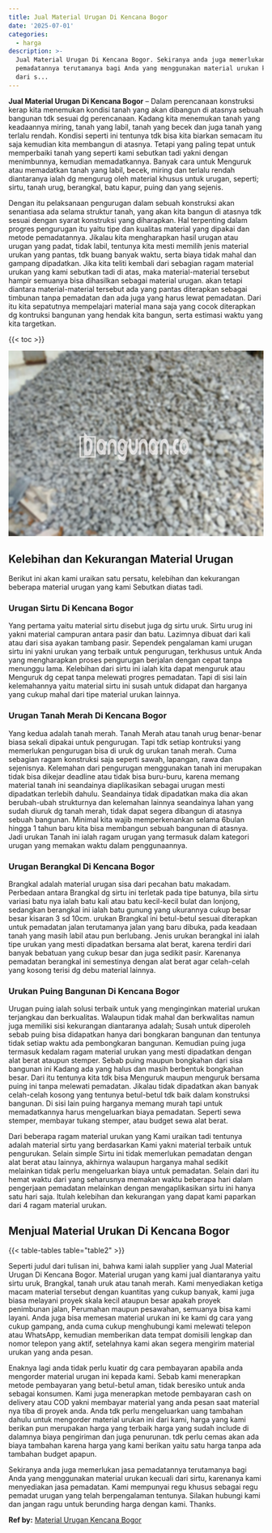 ```yaml
---
title: Jual Material Urugan Di Kencana Bogor
date: '2025-07-01'
categories:
  - harga
description: >-
  Jual Material Urugan Di Kencana Bogor. Sekiranya anda juga memerlukan jasa
  pemadatannya terutamanya bagi Anda yang menggunakan material urukan kecuali
  dari s...
---
```


**Jual Material Urugan Di Kencana Bogor** – Dalam perencanaan konstruksi kerap kita menemukan kondisi tanah yang akan dibangun di atasnya sebuah bangunan tdk sesuai dg perencanaan. Kadang kita menemukan tanah yang keadaannya miring, tanah yang labil, tanah yang becek dan juga tanah yang terlalu rendah. Kondisi seperti ini tentunya tdk bisa kita biarkan semacam itu saja kemudian kita membangun di atasnya. Tetapi yang paling tepat untuk memperbaiki tanah yang seperti kami sebutkan tadi yakni dengan menimbunnya, kemudian memadatkannya. Banyak cara untuk Menguruk atau memadatkan tanah yang labil, becek, miring dan terlalu rendah diantaranya ialah dg mengurug oleh material khusus untuk urugan, seperti; sirtu, tanah urug, berangkal, batu kapur, puing dan yang sejenis.

Dengan itu pelaksanaan pengurugan dalam sebuah konstruksi akan senantiasa ada selama struktur tanah, yang akan kita bangun di atasnya tdk sesuai dengan syarat konstruksi yang diharapkan. Hal terpenting dalam progres pengurugan itu yaitu tipe dan kualitas material yang dipakai dan metode pemadatannya. Jikalau kita mengharapkan hasil urugan atau urugan yang padat, tidak labil, tentunya kita mesti memilih jenis material urukan yang pantas, tdk buang banyak waktu, serta biaya tidak mahal dan gampang dipadatkan. Jika kita teliti kembali dari sebagian ragam material urukan yang kami sebutkan tadi di atas, maka material-material tersebut hampir semuanya bisa dihasilkan sebagai material urugan. akan tetapi diantara material-material tersebut ada yang pantas diterapkan sebagai timbunan tanpa pemadatan dan ada juga yang harus lewat pemadatan. Dari itu kita sepatutnya mempelajari material mana saja yang cocok diterapkan dg kontruksi bangunan yang hendak kita bangun, serta estimasi waktu yang kita targetkan.

{{< toc >}}

![Jual Material Urugan Di Kencana Bogor](/images/jual-urugan-20.png)

## Kelebihan dan Kekurangan Material Urugan

Berikut ini akan kami uraikan satu persatu, kelebihan dan kekurangan beberapa material urugan yang kami Sebutkan diatas tadi.

### Urugan Sirtu Di Kencana Bogor

Yang pertama yaitu material sirtu disebut juga dg sirtu uruk. Sirtu urug ini yakni material campuran antara pasir dan batu. Lazimnya dibuat dari kali atau dari sisa ayakan tambang pasir. Sependek pengalaman kami urugan sirtu ini yakni urukan yang terbaik untuk pengurugan, terkhusus untuk Anda yang mengharapkan proses pengurugan berjalan dengan cepat tanpa menunggu lama. Kelebihan dari sirtu ini ialah kita dapat menguruk atau Menguruk dg cepat tanpa melewati progres pemadatan. Tapi di sisi lain kelemahannya yaitu material sirtu ini susah untuk didapat dan harganya yang cukup mahal dari tipe material urukan lainnya.

### Urugan Tanah Merah Di Kencana Bogor

Yang kedua adalah tanah merah. Tanah Merah atau tanah urug benar-benar biasa sekali dipakai untuk pengurugan. Tapi tdk setiap kontruksi yang memerlukan pengurugan bisa di uruk dg urukan tanah merah. Cuma sebagian ragam konstruksi saja seperti sawah, lapangan, rawa dan sejenisnya. Kelemahan dari pengurugan menggunakan tanah ini merupakan tidak bisa dikejar deadline atau tidak bisa buru-buru, karena memang material tanah ini seandainya diaplikasikan sebagai urugan mesti dipadatkan terlebih dahulu. Seandainya tidak dipadatkan maka dia akan berubah-ubah strukturnya dan kelemahan lainnya seandainya lahan yang sudah diuruk dg tanah merah, tidak dapat segera dibangun di atasnya sebuah bangunan. Minimal kita wajib memperkenankan selama 6bulan hingga 1 tahun baru kita bisa membangun sebuah bangunan di atasnya. Jadi urukan Tanah ini ialah ragam urugan yang termasuk dalam kategori urugan yang memakan waktu dalam penggunaannya.

### Urugan Berangkal Di Kencana Bogor

Brangkal adalah material urugan sisa dari pecahan batu makadam. Perbedaan antara Brangkal dg sirtu ini terletak pada tipe batunya, bila sirtu variasi batu nya ialah batu kali atau batu kecil-kecil bulat dan lonjong, sedangkan berangkal ini ialah batu gunung yang ukurannya cukup besar besar kisaran 3 sd 10cm. urukan Brangkal ini betul-betul sesuai diterapkan untuk pemadatan jalan terutamanya jalan yang baru dibuka, pada keadaan tanah yang masih labil atau pun berlubang. Jenis urukan berangkal ini ialah tipe urukan yang mesti dipadatkan bersama alat berat, karena terdiri dari banyak bebatuan yang cukup besar dan juga sedikit pasir. Karenanya pemadatan berangkal ini semestinya dengan alat berat agar celah-celah yang kosong terisi dg debu material lainnya.

### Urukan Puing Bangunan Di Kencana Bogor

Urugan puing ialah solusi terbaik untuk yang menginginkan material urukan terjangkau dan berkualitas. Walaupun tidak mahal dan berkwalitas namun juga memiliki sisi kekurangan diantaranya adalah; Susah untuk diperoleh sebab puing bisa didapatkan hanya dari bongkaran bangunan dan tentunya tidak setiap waktu ada pembongkaran bangunan. Kemudian puing juga termasuk kedalam ragam material urukan yang mesti dipadatkan dengan alat berat ataupun stemper. Sebab puing maupun bongkahan dari sisa bangunan ini Kadang ada yang halus dan masih berbentuk bongkahan besar. Dari itu tentunya kita tdk bisa Menguruk maupun menguruk bersama puing ini tanpa melewati pemadatan. Jikalau tidak dipadatkan akan banyak celah-celah kosong yang tentunya betul-betul tdk baik dalam konstruksi bangunan. Di sisi lain puing harganya memang murah tapi untuk memadatkannya harus mengeluarkan biaya pemadatan. Seperti sewa stemper, membayar tukang stemper, atau budget sewa alat berat.

Dari beberapa ragam material urukan yang Kami uraikan tadi tentunya adalah material sirtu yang berdasarkan Kami yakni material terbaik untuk pengurukan. Selain simple Sirtu ini tidak memerlukan pemadatan dengan alat berat atau lainnya, akhirnya walaupun harganya mahal sedikit melainkan tidak perlu mengeluarkan biaya untuk pemadatan. Selain dari itu hemat waktu dari yang seharusnya memakan waktu beberapa hari dalam pengerjaan pemadatan melainkan dengan mengaplikasikan sirtu ini hanya satu hari saja. Itulah kelebihan dan kekurangan yang dapat kami paparkan dari 4 ragam material urukan.

## Menjual Material Urukan Di Kencana Bogor

{{< table-tables table="table2" >}}

Seperti judul dari tulisan ini, bahwa kami ialah supplier yang Jual Material Urugan Di Kencana Bogor. Material urugan yang kami jual diantaranya yaitu sirtu uruk, Brangkal, tanah uruk atau tanah merah. Kami menyediakan ketiga macam material tersebut dengan kuantitas yang cukup banyak, kami juga biasa melayani proyek skala kecil ataupun besar apakah proyek penimbunan jalan, Perumahan maupun pesawahan, semuanya bisa kami layani. Anda juga bisa memesan material urukan ini ke kami dg cara yang cukup gampang, anda cuma cukup menghubungi kami melewati telepon atau WhatsApp, kemudian memberikan data tempat domisili lengkap dan nomor telepon yang aktif, setelahnya kami akan segera mengirim material urukan yang anda pesan.

Enaknya lagi anda tidak perlu kuatir dg cara pembayaran apabila anda mengorder material urugan ini kepada kami. Sebab kami menerapkan metode pembayaran yang betul-betul aman, tidak beresiko untuk anda sebagai konsumen. Kami juga menerapkan metode pembayaran cash on delivery atau COD yakni membayar material yang anda pesan saat material nya tiba di proyek anda. Anda tdk perlu mengeluarkan uang tambahan dahulu untuk mengorder material urukan ini dari kami, harga yang kami berikan pun merupakan harga yang terbaik harga yang sudah include di dalamnya biaya pengiriman dan juga penurunan. tdk perlu cemas akan ada biaya tambahan karena harga yang kami berikan yaitu satu harga tanpa ada tambahan budget apapun.

Sekiranya anda juga memerlukan jasa pemadatannya terutamanya bagi Anda yang menggunakan material urukan kecuali dari sirtu, karenanya kami menyediakan jasa pemadatan. Kami mempunyai regu khusus sebagai regu pemadat urugan yang telah berpengalaman tentunya. Silakan hubungi kami dan jangan ragu untuk berunding harga dengan kami. Thanks.

**Ref by:** [Material Urugan Kencana Bogor](https://id.wikipedia.org/wiki/Material)
